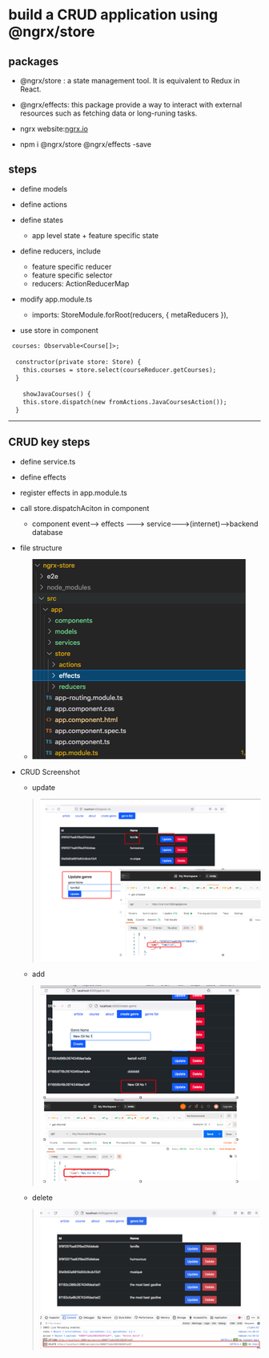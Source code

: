 # build a CRUD application using @ngrx/store

## packages

- @ngrx/store : a state management tool. It is equivalent to Redux in React.
- @ngrx/effects: this package provide a way to interact with external resources such as fetching data or long-runing tasks.
- ngrx website:[ngrx.io](https://ngrx.io/guide/effects)

- npm i @ngrx/store @ngrx/effects -save

## steps

- define models

- define actions

- define states

  - app level state + feature specific state

- define reducers, include

  - feature specific reducer
  - feature specific selector
  - reducers: ActionReducerMap

- modify app.module.ts

  - imports: StoreModule.forRoot(reducers, { metaReducers }),

- use store in component

```
 courses: Observable<Course[]>;

  constructor(private store: Store) {
    this.courses = store.select(courseReducer.getCourses);
  }

    showJavaCourses() {
    this.store.dispatch(new fromActions.JavaCoursesAction());
  }
```

---

## CRUD key steps

- define service.ts
- define effects
- register effects in app.module.ts
- call store.dispatchAciton in component

  - component event--> effects ---> service--->(internet)-->backend database

- file structure

  - ![File Structure](src/assets/filestructure.png)

- CRUD Screenshot
    - update 
  >![update](src/assets/update1.png)
    - add 
  > ![add](src/assets/add1.png)
    - delete 
  > ![delete](src/assets/delete1.png)
